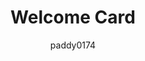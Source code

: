 ---
title: Welcome Card
name: custom_card_paddy_welcome
category: custom_card
author: paddy0174
explanation: "The `custom_card_paddy_welcome` shows a welcome message to the logged in user(name) and can show additional infos like news, notifications, weather, buttons or...<br>Three different variants in the download: welcome-card, welcome-card with weather and welcome-card with news (homefeed-card)"
image_path: "/assets/images/light_slider.png"
internal: false
generator_install: true
generator_example: true
generator_button: true
variants:
  - name: custom_card_paddy_welcome
    title: Welcome Card
    variables:
      - name: ulm_custom_card_paddy_welcome_time
        type: variable
        example: sensor.time
        required: true 
        explanation: "This is your `time` sensor in Home Assistant."
    yaml: |-
      - type: 'custom:button-card'
        template: custom_card_paddy_welcome
        variables:
          ulm_custom_card_paddy_welcome_time: sensor.time
    ui: |-
      type: 'custom:button-card'
      template: custom_card_paddy_welcome
      variables:
        ulm_custom_card_paddy_welcome_time: sensor.time
    code: |-
      custom_card_paddy_welcome:
        template:
          - ulm_custom_card_paddy_welcome_language_variables
        show_icon: false
        show_name: false
        show_label: false
        styles:
          grid:
            - grid-template-areas: '"item1"'
            - grid-template-columns: 1fr
            - grid-template-rows: min-content
            - row-gap: 12px
          card:
            - border-radius: var(--border-radius)
            - box-shadow: var(--box-shadow)
            - padding: 12px
        custom_fields:
          item1:
            card:
              type: markdown
              content: >
                [[[
                  let time = states[variables.ulm_custom_card_paddy_welcome_time].state;
                  let welcome = '';
      
                  if (time > '18:00'){
                    welcome = variables.ulm_custom_card_paddy_welcome_evening; 
                  } else if (time > '12:00'){
                    welcome = variables.ulm_custom_card_paddy_welcome_afternoon;
                  } else if (time > '05:00'){
                    welcome = variables.ulm_custom_card_paddy_welcome_morning;
                  } else {
                    welcome = variables.ulm_custom_card_paddy_welcome_hello;
                  }
      
                  return welcome + ',<br>' + user.name + '!';
                ]]]
              card_mod:
              style: |
                ha-card {
                  border-radius: 14px;
                  box-shadow: none;
                  font-size: 30px;
                  text-align: left;
                  cursor: default;
                }
    language_en:
    language_de:
    language_fr:
  - name: custom_card_paddy_welcome_with_weather
    title: Welcome Card with Weather
    variables:
      - name: ulm_custom_card_paddy_welcome_time
        type: variable
        example: sensor.time
        required: true 
        explanation: "This is your `time` sensor in Home Assistant."
      - name: ulm_custom_card_paddy_welcome_weather_provider
        type: variable
        example: weather.accu_weather
        required: true 
        explanation: "Your Home Assistant weather provider"
    yaml: |-
      - type: 'custom:button-card'
        template: custom_card_paddy_welcome_with_weather
        variables:
          ulm_custom_card_paddy_welcome_time: sensor.time
          ulm_custom_card_paddy_welcome_weather_provider: weather.accu_weather
    ui: |-
      type: 'custom:button-card'
      template: custom_card_paddy_welcome_with_weather
      variables:
        ulm_custom_card_paddy_welcome_time: sensor.time
        ulm_custom_card_paddy_welcome_weather_provider: weather.accu_weather
    code: |-
      custom_card_paddy_welcome_with_weather:
        template:
          - ulm_custom_card_paddy_welcome_language_variables
        show_icon: false
        show_name: false
        show_label: false
        styles:
          grid:
            - grid-template-areas: '"item1" "item2"'
            - grid-template-columns: 1fr
            - grid-template-rows: min-content min-content
            - row-gap: 12px
          card:
            - border-radius: var(--border-radius)
            - box-shadow: var(--box-shadow)
            - padding: 12px
        custom_fields:
          item1:
            card:
              type: markdown
              content: >
                [[[
                  let time = states[variables.ulm_custom_card_paddy_welcome_time].state;
                  let welcome = '';
      
                  if (time > '18:00'){
                    welcome = variables.ulm_custom_card_paddy_welcome_evening; 
                  } else if (time > '12:00'){
                    welcome = variables.ulm_custom_card_paddy_welcome_afternoon;
                  } else if (time > '05:00'){
                    welcome = variables.ulm_custom_card_paddy_welcome_morning;
                  } else {
                    welcome = variables.ulm_custom_card_paddy_welcome_hello;
                  }
      
                  return welcome + ',<br>' + user.name + '!';
                ]]]
              card_mod:
              style: |
                ha-card {
                  border-radius: 14px;
                  box-shadow: none;
                  font-size: 30px;
                  text-align: left;
                  cursor: default;
                }
          item2:
            card:
              type: weather-forecast
              entity: "[[[ return variables.ulm_custom_card_paddy_welcome_weather_provider; ]]]"
              show_forecast: false
              card_mod:
              style: |
                ha-card.type-weather-forecast {
                  border-radius: 14px;
                  box-shadow: none;
                }
                ha-card.type-weather-forecast .state {
                  text-align: left;
                  font-size: 14px;
                  font-weight: bolder;
                }
                ha-card.type-weather-forecast .name {
                  text-align: left;
                  font-size: 14px;
                }
                ha-card.type-weather-forecast .temp-attribute {
                  text-align: right;
                }
                ha-card.type-weather-forecast .temp {
                  text-align: right;
                  font-size: medium;
                  font-weight: bolder;
                  margin-right: 16px;
                }
                ha-card.type-weather-forecast .temp span {
                  text-align: right;
                  font-size: medium;
                  font-weight: bolder;
                }
                ha-card.type-weather-forecast .attribute {
                  text-align: right;
                  font-size: smaller;
                }
    language_en:
    language_de:
    language_fr:
  - name: custom_card_paddy_welcome_with_news
    title: Welcome Card With News
    variables:
      - name: ulm_custom_card_paddy_welcome_time
        type: variable
        example: sensor.time
        required: true 
        explanation: "This is your `time` sensor in Home Assistant."
      - name: ulm_custom_card_paddy_welcome_news_entities
        type: variable
        example: |-
          <pre><code class="language-yaml" style="border: 0;">ulm_custom_card_paddy_welcome_news_entities:
            - entity: sensor.waste_collection_paper
              content_template: "<b>{{display_name}}</b><br>{{state}}"
            - entity: sensor.waste_collection_waste
              content_template: "<b>{{display_name}}</b><br>{{state}}"</code></pre> 
        required: true 
        explanation: |-
          These are the entities, that get listed in your news-feed.<br>Please see the documentation of <a href="https://github.com/gadgetchnnel/lovelace-home-feed-card">home-feed-card</a> to see all the available options.<br>We also provide an example for the configuration in our <a href="">G.E.T.S.</a> category.
    required_cards:
      - name: lovelace-home-feed-card
        link: https://github.com/gadgetchnnel/lovelace-home-feed-card
    yaml: |-
      - type: 'custom:button-card'
        template: custom_card_paddy_welcome_with_news
        variables:
          ulm_custom_card_paddy_welcome_time: sensor.time
          ulm_custom_card_paddy_welcome_news_entities:
            - entity: sensor.waste_collection_paper
              content_template: "<b>{{display_name}}</b><br>{{state}}"
            - entity: sensor.waste_collection_waste
              content_template: "<b>{{display_name}}</b><br>{{state}}" 
    ui: |-
      type: 'custom:button-card'
      template: custom_card_paddy_welcome_with_news
      variables:
        ulm_custom_card_paddy_welcome_time: sensor.time
        ulm_custom_card_paddy_welcome_news_entities: 
          - entity: sensor.waste_collection_paper
            content_template: "<b>{{display_name}}</b><br>{{state}}"
          - entity: sensor.waste_collection_waste
            content_template: "<b>{{display_name}}</b><br>{{state}}"
    code: |-
      custom_card_paddy_welcome_with_news:
        template:
          - ulm_custom_card_paddy_welcome_language_variables
        show_icon: false
        show_name: false
        show_label: false
        styles:
          grid:
            - grid-template-areas: '"item1" "item2"'
            - grid-template-columns: 1fr
            - grid-template-rows: min-content min-content
            - row-gap: 12px
          card:
            - border-radius: var(--border-radius)
            - box-shadow: var(--box-shadow)
            - padding: 12px
        custom_fields:
          item1:
            card:
              type: markdown
              content: >
                [[[
                  let time = states[variables.ulm_custom_card_paddy_welcome_time].state;
                  let welcome = '';
      
                  if (time > '18:00'){
                    welcome = variables.ulm_custom_card_paddy_welcome_evening; 
                  } else if (time > '12:00'){
                    welcome = variables.ulm_custom_card_paddy_welcome_afternoon;
                  } else if (time > '05:00'){
                    welcome = variables.ulm_custom_card_paddy_welcome_morning;
                  } else {
                    welcome = variables.ulm_custom_card_paddy_welcome_hello;
                  }
      
                  return welcome + ',<br>' + user.name + '!';
                ]]]
              card_mod:
              style: |
                ha-card {
                  border-radius: 14px;
                  box-shadow: none;
                  font-size: 30px;
                  text-align: left;
                  cursor: default;
                }
          item2:
            card:
              type: 'custom:home-feed-card'
              card_id: main_feed
              show_empty: false
              more_info_on_tap: true
              state_color: false
              compact_mode: true
              max_item_count: 3
              show_icons: true 
              entities: >
                [[[
                  return variables.ulm_custom_card_paddy_welcome_news_entities;
                ]]]
              card_mod:
              style: |
                ha-card {
                  border-radius: 14px;
                  box-shadow: none;
                  font-size: 14px;
                  text-align: left;
                }
    language_en:
    language_de:
    language_fr:
---